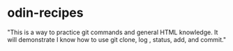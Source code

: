 # odin-recipes
"This is a way to practice git commands and general HTML knowledge. It will demonstrate I know how to use git clone, log , status, add, and commit."